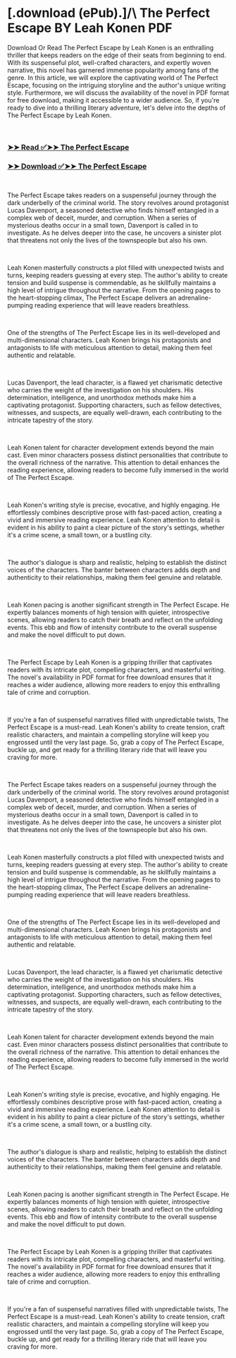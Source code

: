 # [.download (ePub).]/\ The Perfect Escape BY Leah Konen PDF

<p>Download Or Read The Perfect Escape by Leah Konen is an enthralling thriller that keeps readers on the edge of their seats from beginning to end. With its suspenseful plot, well-crafted characters, and expertly woven narrative, this novel has garnered immense popularity among fans of the genre. In this article, we will explore the captivating world of The Perfect Escape, focusing on the intriguing storyline and the author's unique writing style. Furthermore, we will discuss the availability of the novel in PDF format for free download, making it accessible to a wider audience. So, if you're ready to dive into a thrilling literary adventure, let's delve into the depths of The Perfect Escape by Leah Konen.</p>
<p>&nbsp;</p>

### [➤➤ Read ✅➤➤ The Perfect Escape](https://pdf2worldwide.blogspot.com/id/57197259)

### [➤➤ Download ✅➤➤ The Perfect Escape](https://pdf2worldwide.blogspot.com/id/57197259)

<p>&nbsp;</p>
<p>The Perfect Escape takes readers on a suspenseful journey through the dark underbelly of the criminal world. The story revolves around protagonist Lucas Davenport, a seasoned detective who finds himself entangled in a complex web of deceit, murder, and corruption. When a series of mysterious deaths occur in a small town, Davenport is called in to investigate. As he delves deeper into the case, he uncovers a sinister plot that threatens not only the lives of the townspeople but also his own.</p>
<p>&nbsp;</p>
<p>Leah Konen masterfully constructs a plot filled with unexpected twists and turns, keeping readers guessing at every step. The author's ability to create tension and build suspense is commendable, as he skillfully maintains a high level of intrigue throughout the narrative. From the opening pages to the heart-stopping climax, The Perfect Escape delivers an adrenaline-pumping reading experience that will leave readers breathless.</p>
<p>&nbsp;</p>
<p>One of the strengths of The Perfect Escape lies in its well-developed and multi-dimensional characters. Leah Konen brings his protagonists and antagonists to life with meticulous attention to detail, making them feel authentic and relatable.</p>
<p>&nbsp;</p>
<p>Lucas Davenport, the lead character, is a flawed yet charismatic detective who carries the weight of the investigation on his shoulders. His determination, intelligence, and unorthodox methods make him a captivating protagonist. Supporting characters, such as fellow detectives, witnesses, and suspects, are equally well-drawn, each contributing to the intricate tapestry of the story.</p>
<p>&nbsp;</p>
<p>Leah Konen talent for character development extends beyond the main cast. Even minor characters possess distinct personalities that contribute to the overall richness of the narrative. This attention to detail enhances the reading experience, allowing readers to become fully immersed in the world of The Perfect Escape.</p>
<p>&nbsp;</p>
<p>Leah Konen's writing style is precise, evocative, and highly engaging. He effortlessly combines descriptive prose with fast-paced action, creating a vivid and immersive reading experience. Leah Konen attention to detail is evident in his ability to paint a clear picture of the story's settings, whether it's a crime scene, a small town, or a bustling city.</p>
<p>&nbsp;</p>
<p>The author's dialogue is sharp and realistic, helping to establish the distinct voices of the characters. The banter between characters adds depth and authenticity to their relationships, making them feel genuine and relatable.</p>
<p>&nbsp;</p>
<p>Leah Konen pacing is another significant strength in The Perfect Escape. He expertly balances moments of high tension with quieter, introspective scenes, allowing readers to catch their breath and reflect on the unfolding events. This ebb and flow of intensity contribute to the overall suspense and make the novel difficult to put down.</p>
<p>&nbsp;</p>
<p>The Perfect Escape by Leah Konen is a gripping thriller that captivates readers with its intricate plot, compelling characters, and masterful writing. The novel's availability in PDF format for free download ensures that it reaches a wider audience, allowing more readers to enjoy this enthralling tale of crime and corruption.</p>
<p>&nbsp;</p>
<p>If you're a fan of suspenseful narratives filled with unpredictable twists, The Perfect Escape is a must-read. Leah Konen's ability to create tension, craft realistic characters, and maintain a compelling storyline will keep you engrossed until the very last page. So, grab a copy of The Perfect Escape, buckle up, and get ready for a thrilling literary ride that will leave you craving for more.</p>
<p>&nbsp;</p>
<p>The Perfect Escape takes readers on a suspenseful journey through the dark underbelly of the criminal world. The story revolves around protagonist Lucas Davenport, a seasoned detective who finds himself entangled in a complex web of deceit, murder, and corruption. When a series of mysterious deaths occur in a small town, Davenport is called in to investigate. As he delves deeper into the case, he uncovers a sinister plot that threatens not only the lives of the townspeople but also his own.</p>
<p>&nbsp;</p>
<p>Leah Konen masterfully constructs a plot filled with unexpected twists and turns, keeping readers guessing at every step. The author's ability to create tension and build suspense is commendable, as he skillfully maintains a high level of intrigue throughout the narrative. From the opening pages to the heart-stopping climax, The Perfect Escape delivers an adrenaline-pumping reading experience that will leave readers breathless.</p>
<p>&nbsp;</p>
<p>One of the strengths of The Perfect Escape lies in its well-developed and multi-dimensional characters. Leah Konen brings his protagonists and antagonists to life with meticulous attention to detail, making them feel authentic and relatable.</p>
<p>&nbsp;</p>
<p>Lucas Davenport, the lead character, is a flawed yet charismatic detective who carries the weight of the investigation on his shoulders. His determination, intelligence, and unorthodox methods make him a captivating protagonist. Supporting characters, such as fellow detectives, witnesses, and suspects, are equally well-drawn, each contributing to the intricate tapestry of the story.</p>
<p>&nbsp;</p>
<p>Leah Konen talent for character development extends beyond the main cast. Even minor characters possess distinct personalities that contribute to the overall richness of the narrative. This attention to detail enhances the reading experience, allowing readers to become fully immersed in the world of The Perfect Escape.</p>
<p>&nbsp;</p>
<p>Leah Konen's writing style is precise, evocative, and highly engaging. He effortlessly combines descriptive prose with fast-paced action, creating a vivid and immersive reading experience. Leah Konen attention to detail is evident in his ability to paint a clear picture of the story's settings, whether it's a crime scene, a small town, or a bustling city.</p>
<p>&nbsp;</p>
<p>The author's dialogue is sharp and realistic, helping to establish the distinct voices of the characters. The banter between characters adds depth and authenticity to their relationships, making them feel genuine and relatable.</p>
<p>&nbsp;</p>
<p>Leah Konen pacing is another significant strength in The Perfect Escape. He expertly balances moments of high tension with quieter, introspective scenes, allowing readers to catch their breath and reflect on the unfolding events. This ebb and flow of intensity contribute to the overall suspense and make the novel difficult to put down.</p>
<p>&nbsp;</p>
<p>The Perfect Escape by Leah Konen is a gripping thriller that captivates readers with its intricate plot, compelling characters, and masterful writing. The novel's availability in PDF format for free download ensures that it reaches a wider audience, allowing more readers to enjoy this enthralling tale of crime and corruption.</p>
<p>&nbsp;</p>
<p>If you're a fan of suspenseful narratives filled with unpredictable twists, The Perfect Escape is a must-read. Leah Konen's ability to create tension, craft realistic characters, and maintain a compelling storyline will keep you engrossed until the very last page. So, grab a copy of The Perfect Escape, buckle up, and get ready for a thrilling literary ride that will leave you craving for more.</p>
<p>&nbsp;</p>
